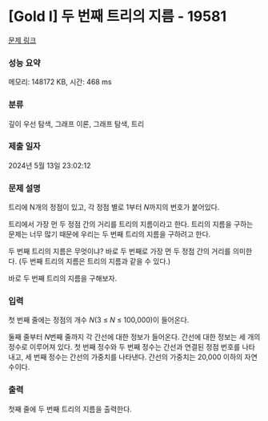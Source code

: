 # [Gold I] 두 번째 트리의 지름 - 19581 

[문제 링크](https://www.acmicpc.net/problem/19581) 

### 성능 요약

메모리: 148172 KB, 시간: 468 ms

### 분류

깊이 우선 탐색, 그래프 이론, 그래프 탐색, 트리

### 제출 일자

2024년 5월 13일 23:02:12

### 문제 설명

<p>트리에 N개의 정점이 있고, 각 정점 별로 1부터 <em>N</em>까지의 번호가 붙어있다.</p>

<p>트리에서 가장 먼 두 정점 간의 거리를 트리의 지름이라고 한다. 트리의 지름을 구하는 문제는 너무 많기 때문에 우리는 두 번째 트리의 지름을 구하려고 한다.</p>

<p>두 번째 트리의 지름은 무엇이냐? 바로 두 번째로 가장 먼 두 정점 간의 거리를 의미한다. (두 번째 트리의 지름은 트리의 지름과 같을 수 있다.)</p>

<p>바로 두 번째 트리의 지름을 구해보자.</p>

### 입력 

 <p>첫 번째 줄에는 정점의 개수 <em>N</em>(3 ≤ <em>N</em> ≤ 100,000)이 들어온다.</p>

<p>둘째 줄부터 <em>N</em>번째 줄까지 각 간선에 대한 정보가 들어온다. 간선에 대한 정보는 세 개의 정수로 이루어져 있다. 첫 번째 정수와 두 번째 정수는 간선과 연결된 정점 번호를 나타내고, 세 번째 정수는 간선의 가중치를 나타낸다. 간선의 가중치는 20,000 이하의 자연수이다.</p>

### 출력 

 <p>첫째 줄에 두 번째 트리의 지름을 출력한다.</p>

